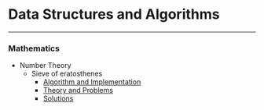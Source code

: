 # Data Structures and Algorithms

***

### Mathematics

* Number Theory
     * Sieve of eratosthenes
        * [Algorithm and Implementation](https://github.com/anuanu0-0/data-structures-and-algorithms/blob/master/Mathematics/primeSieve.cpp)
        * [Theory and Problems](https://cp-algorithms.com/algebra/sieve-of-eratosthenes.html)
        * [Solutions](https://github.com/anuanu0-0/data-structures-and-algorithms/tree/master/Mathematics)

